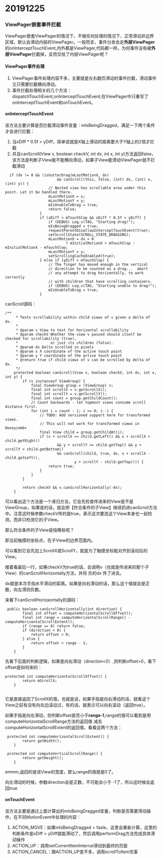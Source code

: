 # 20191225
### ViewPager嵌套事件拦截

ViewPager嵌套ViewPager的情况下，不做任何处理的情况下，正常滑动非边界区域，默认会滑动内层的ViewPager。一般而言，事件分发会走**外层ViewPager**的onInterceptTouchEvent,内外都是ViewPager,代码都一样，为何事件没有被**外层ViewPager**拦截掉，反而交给了内层ViewPager呢？

#### ViewPager事件处理

1. ViewPager事件处理内容不多，主要就是左右翻页滑动的事件拦截，滑动事件又只需要拦截横向滑动。
2. 事件拦截处理相关的几个方法：dispatchTouchEvent,onInterceptTouchEvent;在ViewPager中只重写了onInterceptTouchEvent和onTouchEvent。

#### onInterceptTouchEvent

该方法主要计算是否拦截滑动事件变量：mIsBeingDragged，满足一下两个条件才会进行拦截：

1. 当xDiff * 0.5f > yDiff，简单说就是X轴上滑动的距离要大于Y轴上的2倍才拦截
2. 并且canScroll(View v, boolean checkV, int dx, int x, int y)方法返回false，该方法是判断子View能不能横向滑动，如果子View能滑动ViewPager就不拦截滑动

```
  if (dx != 0 && !isGutterDrag(mLastMotionX, dx)
                        && canScroll(this, false, (int) dx, (int) x, (int) y)) {
                    // Nested view has scrollable area under this point. Let it be handled there.
                    mLastMotionX = x;
                    mLastMotionY = y;
                    mIsUnableToDrag = true;
                    return false;
                }
                if (xDiff > mTouchSlop && xDiff * 0.5f > yDiff) {
                    if (DEBUG) Log.v(TAG, "Starting drag!");
                    mIsBeingDragged = true;
                    requestParentDisallowInterceptTouchEvent(true);
                    setScrollState(SCROLL_STATE_DRAGGING);
                    mLastMotionX = dx > 0
                            ? mInitialMotionX + mTouchSlop : mInitialMotionX - mTouchSlop;
                    mLastMotionY = y;
                    setScrollingCacheEnabled(true);
                } else if (yDiff > mTouchSlop) {
                    // The finger has moved enough in the vertical
                    // direction to be counted as a drag...  abort
                    // any attempt to drag horizontally, to work correctly
                    // with children that have scrolling containers.
                    if (DEBUG) Log.v(TAG, "Starting unable to drag!");
                    mIsUnableToDrag = true;
                }
```

canScroll源码：

```
/**
     * Tests scrollability within child views of v given a delta of dx.
     *
     * @param v View to test for horizontal scrollability
     * @param checkV Whether the view v passed should itself be checked for scrollability (true),
     *               or just its children (false).
     * @param dx Delta scrolled in pixels
     * @param x X coordinate of the active touch point
     * @param y Y coordinate of the active touch point
     * @return true if child views of v can be scrolled by delta of dx.
     */
    protected boolean canScroll(View v, boolean checkV, int dx, int x, int y) {
        if (v instanceof ViewGroup) {
            final ViewGroup group = (ViewGroup) v;
            final int scrollX = v.getScrollX();
            final int scrollY = v.getScrollY();
            final int count = group.getChildCount();
            // Count backwards - let topmost views consume scroll distance first.
            for (int i = count - 1; i >= 0; i--) {
                // TODO: Add versioned support here for transformed views.
                // This will not work for transformed views in Honeycomb+
                final View child = group.getChildAt(i);
                if (x + scrollX >= child.getLeft() && x + scrollX < child.getRight()
                        && y + scrollY >= child.getTop() && y + scrollY < child.getBottom()
                        && canScroll(child, true, dx, x + scrollX - child.getLeft(),
                                y + scrollY - child.getTop())) {
                    return true;
                }
            }
        }

        return checkV && v.canScrollHorizontally(-dx);
    }
```
可以看出这个方法是一个递归方法，它会先检查传进来的View是不是ViewGroup，如果是的话，就会把【符合条件的子View】继续扔进canScroll方法中。注意这时候参数checkV传的是true，表示这次要连这个View本身也一起检测，而非只检测它的子View。

那么符合条件的子View是指哪些呢？

即当前触摸的坐标点，在子View的边界范围内。

可以看到它会先加上ScrollX或ScrollY，就是为了触摸坐标能对齐到滚动后的View。

接着看最后一行，如果checkV为true的话，会调用v（也就是传进来的那个子View）的canScrollHorizontally方法，并将 负的dx 传了进去。

dx就是本次手指水平滑动的距离。如果是向右滑动的话，那么这个值就会是正数，向左滑则负数。

来看下canScrollHorizaontally的源码：

```
 public boolean canScrollHorizontally(int direction) {
        final int offset = computeHorizontalScrollOffset();
        final int range = computeHorizontalScrollRange() - computeHorizontalScrollExtent();
        if (range == 0) return false;
        if (direction < 0) {
            return offset > 0;
        } else {
            return offset < range - 1;
        }
    }
```

先看下后面的判断逻辑，如果是向右滑动（direction<0）,则判断offset>0，看下offset是如何来的：

```
protected int computeHorizontalScrollOffset() {
        return mScrollX;
    }
   
```

它是直接返回了ScrollX的值，也就是说，如果手指是向右滑动的话，就看这个View之前有没有向左边滚动过，有的话，就表示可以向右滚动（返回true）。

如果手指是向左滑动，则判断offset是否小于**range-1**,range的值可以看到是用computeHorizontalScrollRange方法的返回值 减去 computeHorizontalScrollExtent的返回值，看看这两个方法：

```
 protected int computeHorizontalScrollExtent() {
        return getWidth();
    }
    
 protected int computeVerticalScrollRange() {
        return getHeight();
    }
```

emmm,返回的是该View的宽度，那么range的值就是0了。

向左滑动的时候，参数direction会是正数，不可能会小于 -1了，所以这时候会返回true

#### onTouchEvent

该方法主要是通过上面计算出的mIsBeingDragged变量，判断是否需要滑动操作，在不同MotionEvent中处理的内容：

1. ACTION_MOVE：如果mIsBeingDragged = fasle，这里会重新计算，这里的判断条件是xDiff > yDiff就能滑动了，然后调用performDrag方法完成具体滑动操作
2. ACTION_UP：调用setCurrentItemInternal滑动到最终的页面
3. ACTION_CANCEL：跟ACTION_UP差不多，调用scrollToItem完事
